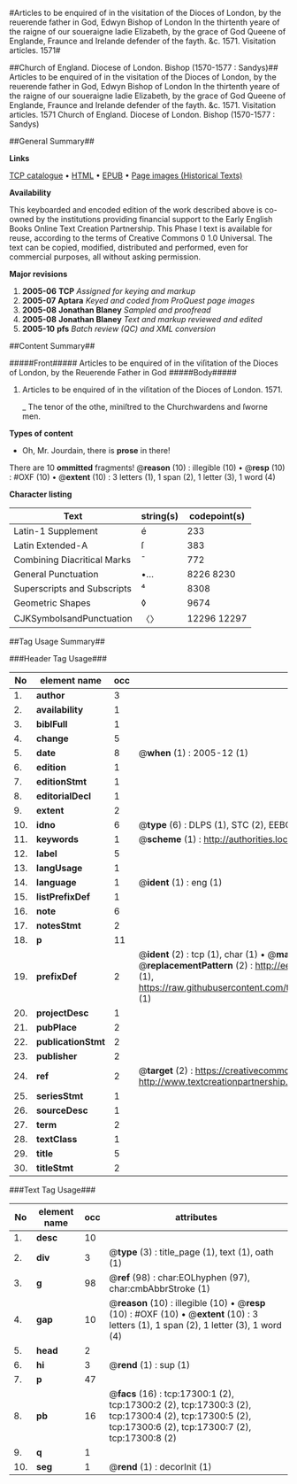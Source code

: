 #Articles to be enquired of in the visitation of the Dioces of London, by the reuerende father in God, Edwyn Bishop of London In the thirtenth yeare of the raigne of our soueraigne ladie Elizabeth, by the grace of God Queene of Englande, Fraunce and Irelande defender of the fayth. &c. 1571. Visitation articles. 1571#

##Church of England. Diocese of London. Bishop (1570-1577 : Sandys)##
Articles to be enquired of in the visitation of the Dioces of London, by the reuerende father in God, Edwyn Bishop of London In the thirtenth yeare of the raigne of our soueraigne ladie Elizabeth, by the grace of God Queene of Englande, Fraunce and Irelande defender of the fayth. &c. 1571.
Visitation articles. 1571
Church of England. Diocese of London. Bishop (1570-1577 : Sandys)

##General Summary##

**Links**

[TCP catalogue](http://www.ota.ox.ac.uk/tcp/)  • 
[HTML](http://tei.it.ox.ac.uk/tcp/Texts-HTML/free/A00/A00201.html)  • 
[EPUB](http://tei.it.ox.ac.uk/tcp/Texts-EPUB/free/A00/A00201.epub) • 
[Page images (Historical Texts)](https://data.historicaltexts.jisc.ac.uk/view?pubId=eebo-99852003e&pageId=eebo-99852003e-17300-1)

**Availability**

This keyboarded and encoded edition of the
	       work described above is co-owned by the institutions
	       providing financial support to the Early English Books
	       Online Text Creation Partnership. This Phase I text is
	       available for reuse, according to the terms of Creative
	       Commons 0 1.0 Universal. The text can be copied,
	       modified, distributed and performed, even for
	       commercial purposes, all without asking permission.

**Major revisions**

1. __2005-06__ __TCP__ *Assigned for keying and markup*
1. __2005-07__ __Aptara__ *Keyed and coded from ProQuest page images*
1. __2005-08__ __Jonathan Blaney__ *Sampled and proofread*
1. __2005-08__ __Jonathan Blaney__ *Text and markup reviewed and edited*
1. __2005-10__ __pfs__ *Batch review (QC) and XML conversion*

##Content Summary##

#####Front#####
Articles
to be enquired of in the viſitation
of the Dioces of London, by the
Reuerende Father in God
#####Body#####

1. Articles to be enquired of in the
viſitation of the Dioces of
London. 1571.

    _ The tenor of the othe, miniſtred to
the Churchwardens and ſworne men.

**Types of content**

  * Oh, Mr. Jourdain, there is **prose** in there!

There are 10 **ommitted** fragments! 
 @__reason__ (10) : illegible (10)  •  @__resp__ (10) : #OXF (10)  •  @__extent__ (10) : 3 letters (1), 1 span (2), 1 letter (3), 1 word (4)

**Character listing**


|Text|string(s)|codepoint(s)|
|---|---|---|
|Latin-1 Supplement|é|233|
|Latin Extended-A|ſ|383|
|Combining             Diacritical Marks|̄|772|
|General Punctuation|•…|8226 8230|
|Superscripts             and Subscripts|⁴|8308|
|Geometric Shapes|◊|9674|
|CJKSymbolsandPunctuation|〈〉|12296 12297|

##Tag Usage Summary##

###Header Tag Usage###

|No|element name|occ|attributes|
|---|---|---|---|
|1.|__author__|3||
|2.|__availability__|1||
|3.|__biblFull__|1||
|4.|__change__|5||
|5.|__date__|8| @__when__ (1) : 2005-12 (1)|
|6.|__edition__|1||
|7.|__editionStmt__|1||
|8.|__editorialDecl__|1||
|9.|__extent__|2||
|10.|__idno__|6| @__type__ (6) : DLPS (1), STC (2), EEBO-CITATION (1), PROQUEST (1), VID (1)|
|11.|__keywords__|1| @__scheme__ (1) : http://authorities.loc.gov/ (1)|
|12.|__label__|5||
|13.|__langUsage__|1||
|14.|__language__|1| @__ident__ (1) : eng (1)|
|15.|__listPrefixDef__|1||
|16.|__note__|6||
|17.|__notesStmt__|2||
|18.|__p__|11||
|19.|__prefixDef__|2| @__ident__ (2) : tcp (1), char (1)  •  @__matchPattern__ (2) : ([0-9\-]+):([0-9IVX]+) (1), (.+) (1)  •  @__replacementPattern__ (2) : http://eebo.chadwyck.com/downloadtiff?vid=$1&page=$2 (1), https://raw.githubusercontent.com/textcreationpartnership/Texts/master/tcpchars.xml#$1 (1)|
|20.|__projectDesc__|1||
|21.|__pubPlace__|2||
|22.|__publicationStmt__|2||
|23.|__publisher__|2||
|24.|__ref__|2| @__target__ (2) : https://creativecommons.org/publicdomain/zero/1.0/ (1), http://www.textcreationpartnership.org/docs/. (1)|
|25.|__seriesStmt__|1||
|26.|__sourceDesc__|1||
|27.|__term__|2||
|28.|__textClass__|1||
|29.|__title__|5||
|30.|__titleStmt__|2||


###Text Tag Usage###

|No|element name|occ|attributes|
|---|---|---|---|
|1.|__desc__|10||
|2.|__div__|3| @__type__ (3) : title_page (1), text (1), oath (1)|
|3.|__g__|98| @__ref__ (98) : char:EOLhyphen (97), char:cmbAbbrStroke (1)|
|4.|__gap__|10| @__reason__ (10) : illegible (10)  •  @__resp__ (10) : #OXF (10)  •  @__extent__ (10) : 3 letters (1), 1 span (2), 1 letter (3), 1 word (4)|
|5.|__head__|2||
|6.|__hi__|3| @__rend__ (1) : sup (1)|
|7.|__p__|47||
|8.|__pb__|16| @__facs__ (16) : tcp:17300:1 (2), tcp:17300:2 (2), tcp:17300:3 (2), tcp:17300:4 (2), tcp:17300:5 (2), tcp:17300:6 (2), tcp:17300:7 (2), tcp:17300:8 (2)|
|9.|__q__|1||
|10.|__seg__|1| @__rend__ (1) : decorInit (1)|
